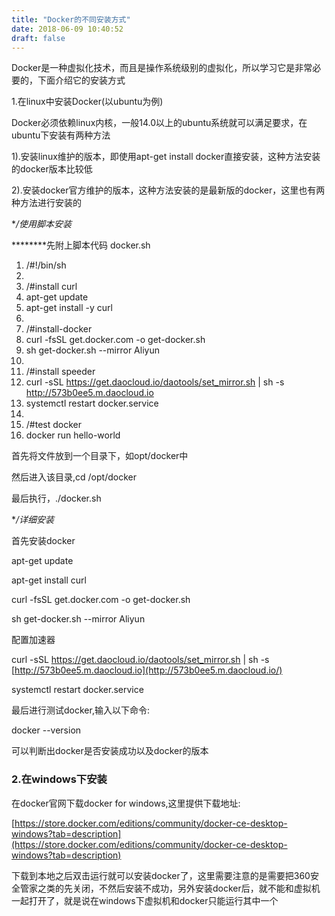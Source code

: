 ```yaml
---
title: "Docker的不同安装方式"
date: 2018-06-09 10:40:52
draft: false
---
```

Docker是一种虚拟化技术，而且是操作系统级别的虚拟化，所以学习它是非常必要的，下面介绍它的安装方式

1.在linux中安装Docker(以ubuntu为例)

Docker必须依赖linux内核，一般14.0以上的ubuntu系统就可以满足要求，在ubuntu下安装有两种方法

1).安装linux维护的版本，即使用apt-get install docker直接安装，这种方法安装的docker版本比较低

2).安装docker官方维护的版本，这种方法安装的是最新版的docker，这里也有两种方法进行安装的

**/*使用脚本安装**

********先附上脚本代码 docker.sh

1. /#!/bin/sh
1.
1. /#install curl
1. apt-get update
1. apt-get install -y curl
1.
1. /#install-docker
1. curl -fsSL get.docker.com -o get-docker.sh
1. sh get-docker.sh --mirror Aliyun
1.
1. /#install speeder
1. curl -sSL https://get.daocloud.io/daotools/set_mirror.sh | sh -s http://573b0ee5.m.daocloud.io
1. systemctl restart docker.service
1.
1. /#test docker
1. docker run hello-world

首先将文件放到一个目录下，如opt/docker中

然后进入该目录,cd /opt/docker

最后执行，./docker.sh

**/*详细安装**

首先安装docker

apt-get update

apt-get install curl

curl -fsSL get.docker.com -o get-docker.sh

sh get-docker.sh --mirror Aliyun

配置加速器

curl -sSL https://get.daocloud.io/daotools/set_mirror.sh | sh -s [http://573b0ee5.m.daocloud.io](http://573b0ee5.m.daocloud.io/)

systemctl restart docker.service

最后进行测试docker,输入以下命令:

docker --version

可以判断出docker是否安装成功以及docker的版本

### **2.在windows下安装**

在docker官网下载docker for windows,这里提供下载地址:

[https://store.docker.com/editions/community/docker-ce-desktop-windows?tab=description](https://store.docker.com/editions/community/docker-ce-desktop-windows?tab=description)

下载到本地之后双击运行就可以安装docker了，这里需要注意的是需要把360安全管家之类的先关闭，不然后安装不成功，另外安装docker后，就不能和虚拟机一起打开了，就是说在windows下虚拟机和docker只能运行其中一个